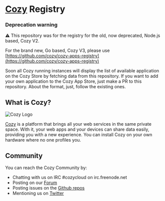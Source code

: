[Cozy](http://cozy.io) Registry
=============

### Deprecation warning
:warning: This repository was for the registry for the old, now deprecated, Node.js based, Cozy V2.

For the brand new, Go based, Cozy V3, please use [https://github.com/cozy/cozy-apps-registry](https://github.com/cozy/cozy-apps-registry)

Soon all Cozy running instances will display the list of available application
on the Cozy Store by fetching data from this repository. If you want to add
your own application to the Cozy App Store, just make a PR to this repository.
About the format, just, follow the existing ones.


## What is Cozy?

![Cozy Logo](https://raw.github.com/mycozycloud/cozy-setup/gh-pages/assets/images/happycloud.png)

[Cozy](http://cozy.io) is a platform that brings all your web services in the
same private space.  With it, your web apps and your devices can share data
easily, providing you
with a new experience. You can install Cozy on your own hardware where no one
profiles you.

## Community

You can reach the Cozy Community by:

* Chatting with us on IRC #cozycloud on irc.freenode.net
* Posting on our [Forum](https://forum.cozy.io/)
* Posting issues on the [Github repos](https://github.com/cozy/)
* Mentioning us on [Twitter](http://twitter.com/mycozycloud)
